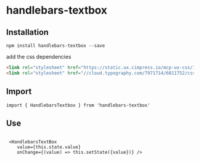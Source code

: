 # handlebars-textbox

## Installation

`npm install handlebars-textbox --save`

add the css dependencies

```html
<link rel="stylesheet" href="https://static.ux.cimpress.io/mcp-ux-css/1.4/development/1.4.8/css/mcp-ux-css.min.css" charset="utf-8" integrity="sha256-N7q2V/oEomo+XXIEsLN2JsmpMoGvO8EgGC9eWPjx8Ec=" crossorigin="anonymous">
<link rel="stylesheet" href="//cloud.typography.com/7971714/6011752/css/fonts.css"/>
```

## Import

`import { HandlebarsTextbox } from 'handlebars-textbox'`

## Use

```
 
 <HandlebarsTextBox 
    value={this.state.value} 
    onChange={(value) => this.setState({value})} />

 ```